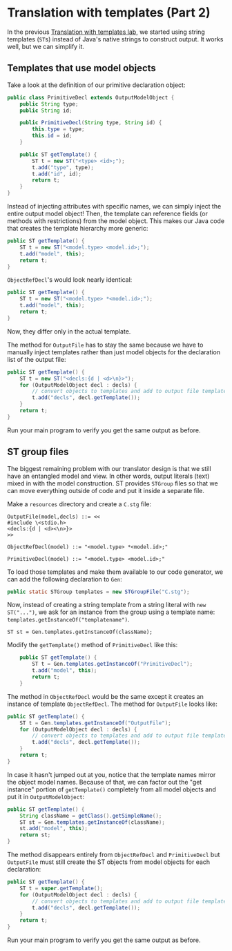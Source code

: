 # Translation with templates (Part 2)

In the previous [Translation with templates lab](https://github.com/parrt/cs652/blob/master/labs/trans-st.md), we started using string templates (`ST`s) instead of Java's native strings to construct output. It works well, but we can simplify it.

## Templates that use model objects

Take a look at the definition of our primitive declaration object:

```java
public class PrimitiveDecl extends OutputModelObject {
	public String type;
	public String id;

	public PrimitiveDecl(String type, String id) {
		this.type = type;
		this.id = id;
	}

	public ST getTemplate() {
		ST t = new ST("<type> <id>;");
		t.add("type", type);
		t.add("id", id);
		return t;
	}
}
```

Instead of injecting attributes with specific names, we can simply inject the entire output model object! Then, the template can reference fields (or methods with restrictions) from the model object. This makes our Java code that creates the template hierarchy more generic:

```java
public ST getTemplate() {
	ST t = new ST("<model.type> <model.id>;");
	t.add("model", this);
	return t;
}
```

`ObjectRefDecl`'s would look nearly identical:

```java
public ST getTemplate() {
	ST t = new ST("<model.type> *<model.id>;");
	t.add("model", this);
	return t;
}
```

Now, they differ only in the actual template.

The method for `OutputFile` has to stay the same because we have to manually inject templates rather than just model objects for the declaration list of the output file:

```java
public ST getTemplate() {
	ST t = new ST("<decls:{d | <d>\n}>");
	for (OutputModelObject decl : decls) {
		// convert objects to templates and add to output file template
		t.add("decls", decl.getTemplate());
	}
	return t;
}
```

Run your main program to verify you get the same output as before.

## ST group files

The biggest remaining problem with our translator design is that we still have an entangled model and view. In other words, output literals (text) mixed in with the model construction. ST provides `STGroup` files so that we can move everything outside of code and put it inside a separate file.

Make a `resources` directory and create a `C.stg` file:

```
OutputFile(model,decls) ::= <<
#include \<stdio.h>
<decls:{d | <d><\n>}>
>>

ObjectRefDecl(model) ::= "<model.type> *<model.id>;"

PrimitiveDecl(model) ::= "<model.type> <model.id>;"
```

To load those templates and make them available to our code generator, we can add the following declaration to `Gen`:

```java
public static STGroup templates = new STGroupFile("C.stg");
```

Now, instead of creating a string template from a string literal with `new ST("...")`, we ask for an instance from the group using a template name: `templates.getInstanceOf("templatename")`.

```
ST st = Gen.templates.getInstanceOf(className);
```

Modify the `getTemplate()` method of `PrimitiveDecl` like this:

```java
	public ST getTemplate() {
		ST t = Gen.templates.getInstanceOf("PrimitiveDecl");
		t.add("model", this);
		return t;
	}
```

The method in `ObjectRefDecl` would be the same except it creates an instance of template `ObjectRefDecl`.  The method for `OutputFile` looks like:

```java
public ST getTemplate() {
	ST t = Gen.templates.getInstanceOf("OutputFile");
	for (OutputModelObject decl : decls) {
		// convert objects to templates and add to output file template
		t.add("decls", decl.getTemplate());
	}
	return t;
}
```

In case it hasn't jumped out at you, notice that the template names mirror the object model names. Because of that, we can factor out the "get instance" portion of `getTemplate()` completely from all model objects and put it in `OutputModelObject`:

```java
public ST getTemplate() {
    String className = getClass().getSimpleName();
    ST st = Gen.templates.getInstanceOf(className);
    st.add("model", this);
    return st;
}
```

The method disappears entirely from `ObjectRefDecl` and `PrimitiveDecl` but `OutputFile` must still create the ST objects from model objects for each declaration:

```java
public ST getTemplate() {
	ST t = super.getTemplate();
	for (OutputModelObject decl : decls) {
		// convert objects to templates and add to output file template
		t.add("decls", decl.getTemplate());
	}
	return t;
}
```

Run your main program to verify you get the same output as before.